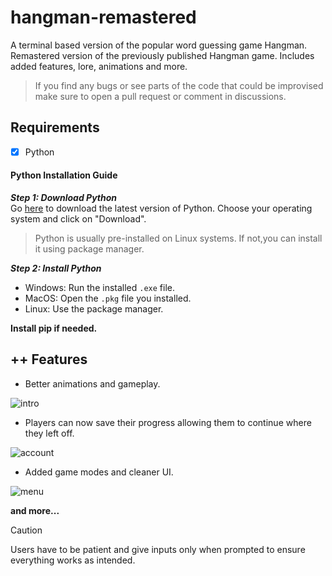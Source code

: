 # hangman-remastered

A terminal based version of the popular word guessing game Hangman. Remastered version of the previously published Hangman game. Includes added features, lore, animations and more.

> If you find any bugs or see parts of the code that could be improvised make sure to open a pull request or comment in discussions.

## Requirements

- [x] Python
#### Python Installation Guide  
___Step 1: Download Python___  
Go [here](https://www.python.org/downloads/) to download the latest version of Python. Choose your operating system and click on "Download".  
> Python is usually pre-installed on Linux systems. If not,you can install it using package manager.

___Step 2: Install Python___
- Windows: Run the installed `.exe` file.  
- MacOS: Open the `.pkg` file you installed.
- Linux: Use the package manager.

**Install pip if needed.**

## ++ Features

- Better animations and gameplay.

![intro](https://github.com/user-attachments/assets/51a4ab60-bd20-4f44-a420-50cad5ad31ff)

- Players can now save their progress allowing them to continue where they left off.

![account](https://github.com/user-attachments/assets/3cbc553d-3233-44c3-bfdc-afaf8dbc770a)

- Added game modes and cleaner UI.

![menu]()

**and more...**

> [!CAUTION]
> Users have to be patient and give inputs only when prompted to ensure everything works as intended.
